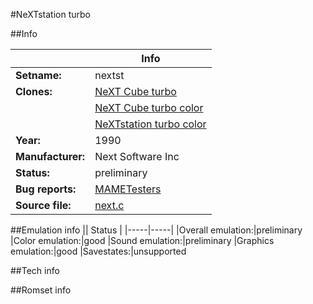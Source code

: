 #NeXTstation turbo

##Info

||Info|
|-----|-----|
|**Setname:**|nextst
|**Clones:**|[NeXT Cube turbo](nextct.md)
||[NeXT Cube turbo color](nextctc.md)
||[NeXTstation turbo color](nextstc.md)
|**Year:**|1990
|**Manufacturer:**|Next Software Inc
|**Status:**|preliminary
|**Bug reports:**|[MAMETesters](http://mametesters.org/view_all_set.php?type=1&temporary=y&search=next.c)
|**Source file:**|[next.c](https://github.com/mamedev/mame/blob/master/src/mess/drivers/next.c)

##Emulation info
|| Status |
|-----|-----|
|Overall emulation:|preliminary
|Color emulation:|good
|Sound emulation:|preliminary
|Graphics emulation:|good
|Savestates:|unsupported

##Tech info

##Romset info

<!--- START OF EDITED COMMENT DO NOT TOUCH TEXT ABOVE-->
